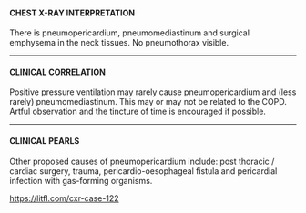 #### CHEST X-RAY INTERPRETATION
There is pneumopericardium, pneumomediastinum and surgical emphysema in the neck tissues. No pneumothorax visible.

---------------
#### CLINICAL CORRELATION
Positive pressure ventilation may rarely cause pneumopericardium and (less rarely) pneumomediastinum. This may or may not be related to the COPD. Artful observation and the tincture of time is encouraged if possible.

---------------
#### CLINICAL PEARLS
Other proposed causes of pneumopericardium include: post thoracic / cardiac surgery, trauma, pericardio-oesophageal fistula and pericardial infection with gas-forming organisms.


<https://litfl.com/cxr-case-122>